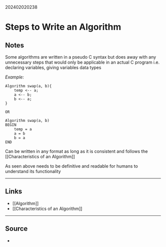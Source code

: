 202402020238
# Steps to Write an Algorithm

## Notes

Some algorithms are written in a pseudo C syntax but does away with any unnecessary steps that would only be applicable in an actual C program i.e. declaring variables, giving variables data types

_$Example:$_
```
Algorithm swap(a, b){
	temp <-- a;
	a <-- b;
	b <-- a;
}

OR

Algorithm swap(a, b)
BEGIN
	temp = a
	a = b
	b = a
END
```

Can be written in any format as long as it is consistent and follows the [[Characteristics of an Algorithm]]

As seen above needs to be definitive and readable for humans to understand its functionality

---
## Links

- [[Algorithm]]
- [[Characteristics of an Algorithm]]

---

## Source

- 